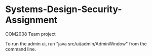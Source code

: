 # Systems-Design-Security-Assignment
COM2008 Team project

To run the admin ui, run "java src/ui/admin/AdminWindow" from the command line.